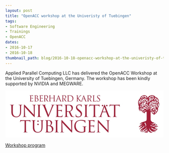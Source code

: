 ```yaml
---
layout: post
title: "OpenACC workshop at the Univeristy of Tuebingen"
tags:
- Software Engineering
- Trainings
- OpenACC
dates:
- 2016-10-17
- 2016-10-18
thumbnail_path: blog/2016-10-18-openacc-workshop-at-the-univeristy-of-tuebingen/utuebingen_logo.png
---
```


Applied Parallel Computing LLC has delivered the OpenACC Workshop at the University of Tuebingen, Germany. The workshop has been kindly supported by NVIDIA and MEGWARE.

![alt text](\assets\img\blog\2016-10-18-openacc-workshop-at-the-univeristy-of-tuebingen/utuebingen_logo.png "Logo Title Text 1")

[Workshop program](\assets\img\blog\2016-10-18-openacc-workshop-at-the-univeristy-of-tuebingen\tuebingen_openacc.pdf)
